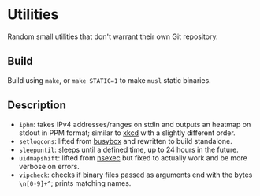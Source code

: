 Utilities
=========

Random small utilities that don't warrant their own Git repository.

Build
-----

Build using `make`, or `make STATIC=1` to make `musl` static binaries.

Description
-----------

- `iphm`: takes IPv4 addresses/ranges on stdin and outputs an heatmap on stdout in PPM format; similar to [xkcd](https://xkcd.com/195/) with a slightly different order.
- `setlogcons`: lifted from [busybox](https://git.busybox.net/busybox/tree/console-tools/setlogcons.c) and rewritten to build standalone.
- `sleepuntil`: sleeps until a defined time, up to 24 hours in the future.
- `uidmapshift`: lifted from [nsexec](https://bazaar.launchpad.net/~serge-hallyn/+junk/nsexec/view/head:/uidmapshift.c) but fixed to actually work and be more verbose on errors.
- `vipcheck`: checks if binary files passed as arguments end with the bytes `\n[0-9]+^`; prints matching names.
